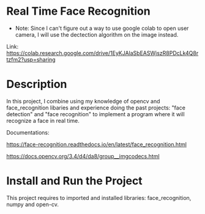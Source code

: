 # Real Time Face Recognition
* Note: Since I can't figure out a way to use google colab to open user camera, I will use the dectection algorithm on the image instead.

Link: https://colab.research.google.com/drive/1EyKJAlaSbEASWjszR8PDcLk4Q8rtzfm2?usp=sharing

# Description
In this project, I combine using my knowledge of opencv and face_recognition libaries and experience doing the past projects: "face detection" and "face recognition" to implement a program where it will recognize a face in real time.

Documentations:

https://face-recognition.readthedocs.io/en/latest/face_recognition.html

https://docs.opencv.org/3.4/d4/da8/group__imgcodecs.html

# Install and Run the Project
This project requires to imported and installed libraries: face_recognition, numpy and open-cv.

